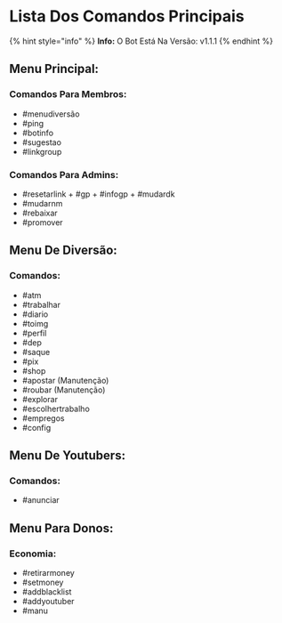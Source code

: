 # Lista Dos Comandos Principais

{% hint style="info" %}
**Info:** O Bot Está Na Versão: v1.1.1
{% endhint %}

## Menu Principal:

### Comandos Para Membros:
+ #menudiversão
+ #ping
+ #botinfo
+ #sugestao
+ #linkgroup


### Comandos Para Admins:
+ #resetarlink
+️ #gp
+️ #infogp
+️ #mudardk
+ #mudarnm
+ #rebaixar
+ #promover


## Menu De Diversão:

### Comandos:
+ #atm
+ #trabalhar
+ #diario
+ #toimg
+ #perfil
+ #dep
+ #saque
+ #pix
+ #shop
+ #apostar (Manutenção)
+ #roubar (Manutenção)
+ #explorar
+ #escolhertrabalho
+ #empregos
+ #config

## Menu De Youtubers:

### Comandos:
+ #anunciar


## Menu Para Donos:

### Economia:
+ #retirarmoney
+ #setmoney
+ #addblacklist
+ #addyoutuber
+ #manu